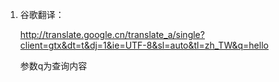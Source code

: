 1. 谷歌翻译：

    http://translate.google.cn/translate_a/single?client=gtx&dt=t&dj=1&ie=UTF-8&sl=auto&tl=zh_TW&q=hello

   参数q为查询内容

